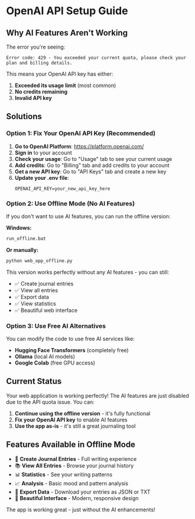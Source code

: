 # OpenAI API Setup Guide

## Why AI Features Aren't Working

The error you're seeing:
```
Error code: 429 - You exceeded your current quota, please check your plan and billing details.
```

This means your OpenAI API key has either:
1. **Exceeded its usage limit** (most common)
2. **No credits remaining**
3. **Invalid API key**

## Solutions

### Option 1: Fix Your OpenAI API Key (Recommended)

1. **Go to OpenAI Platform**: https://platform.openai.com/
2. **Sign in** to your account
3. **Check your usage**: Go to "Usage" tab to see your current usage
4. **Add credits**: Go to "Billing" tab and add credits to your account
5. **Get a new API key**: Go to "API Keys" tab and create a new key
6. **Update your .env file**:
   ```
   OPENAI_API_KEY=your_new_api_key_here
   ```

### Option 2: Use Offline Mode (No AI Features)

If you don't want to use AI features, you can run the offline version:

**Windows:**
```bash
run_offline.bat
```

**Or manually:**
```bash
python web_app_offline.py
```

This version works perfectly without any AI features - you can still:
- ✅ Create journal entries
- ✅ View all entries
- ✅ Export data
- ✅ View statistics
- ✅ Beautiful web interface

### Option 3: Use Free AI Alternatives

You can modify the code to use free AI services like:
- **Hugging Face Transformers** (completely free)
- **Ollama** (local AI models)
- **Google Colab** (free GPU access)

## Current Status

Your web application is working perfectly! The AI features are just disabled due to the API quota issue. You can:

1. **Continue using the offline version** - it's fully functional
2. **Fix your OpenAI API key** to enable AI features
3. **Use the app as-is** - it's still a great journaling tool

## Features Available in Offline Mode

- 📝 **Create Journal Entries** - Full writing experience
- 📚 **View All Entries** - Browse your journal history
- 📊 **Statistics** - See your writing patterns
- 📈 **Analysis** - Basic mood and pattern analysis
- 💾 **Export Data** - Download your entries as JSON or TXT
- 🎨 **Beautiful Interface** - Modern, responsive design

The app is working great - just without the AI enhancements!
